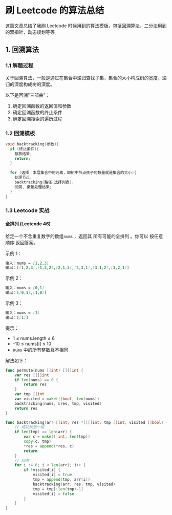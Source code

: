 # 刷 Leetcode 的算法总结


这篇文章总结了我刷 Leetcode 时候用到的算法模板，包括回溯算法，二分法用到的双指针，动态规划等等。

<!--more-->

## 1. 回溯算法

### 1.1 解题过程

关于回溯算法，一般是通过在集合中递归查找子集，集合的大小构成树的宽度，递归的深度构成树的深度。

以下是回溯"三部曲"：
1. 确定回溯函数的返回值和参数
2. 确定回溯函数的终止条件
3. 确定回溯搜索的遍历过程

### 1.2 回溯模板

```c++
void backtracking(参数){
  if (终止条件){
    存放结果;
    return;
  }
  
  for (选择：本层集合中的元素，即树中节点孩子的数量就是集合的大小){
    处理节点;
    backtracking(路径,选择列表);
    回溯, 撤销处理结果;
  }
}
```

### 1.3 Leetcode 实战

#### 全排列 (Leetcode 46)

给定一个不含重复数字的数组`nums` ，返回其 所有可能的全排列 。你可以 按任意顺序 返回答案。

示例 1：
```markdown
输入：nums = [1,2,3]
输出：[[1,2,3],[1,3,2],[2,1,3],[2,3,1],[3,1,2],[3,2,1]]
```

示例 2：
```markdown
输入：nums = [0,1]
输出：[[0,1],[1,0]]
```

示例 3：
```markdown
输入：nums = [1]
输出：[[1]]
```

提示：

- 1 $\leq$ nums.length $\leq$ 6
- -10 $\leq$ nums[i] $\leq$ 10
- `nums` 中的所有整数互不相同

解法如下：
```go
func permute(nums []int) [][]int {
	var res [][]int
	if len(nums) == 0 {
		return res
	}
	var tmp []int
	var visited = make([]bool, len(nums))
	backtracking(nums, &res, tmp, visited)
	return res
}

func backtracking(arr []int, res *[][]int, tmp []int, visited []bool) {
	// 成功找到一组
	if len(tmp) == len(arr) {
		var c = make([]int, len(tmp))
		copy(c, tmp)
		*res = append(*res, c)
		return
	}
	// 回溯
	for i := 0; i < len(arr); i++ {
		if !visited[i] {
			visited[i] = true
			tmp = append(tmp, arr[i])
			backtracking(arr, res, tmp, visited)
			tmp = tmp[:len(tmp)-1]
			visited[i] = false
		}
	}
}
```
